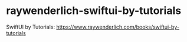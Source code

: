 # raywenderlich-swiftui-by-tutorials
SwiftUI by Tutorials: https://www.raywenderlich.com/books/swiftui-by-tutorials
